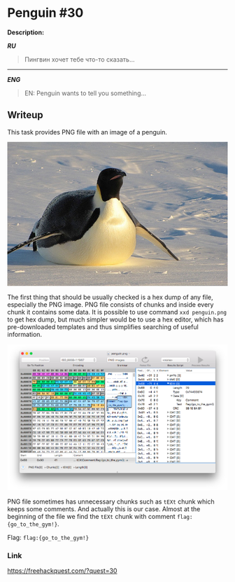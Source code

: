 # Penguin #30
**Description:**

***RU***
> Пингвин хочет тебе что-то сказать...

---

***ENG***
> EN: Penguin wants to tell you something...

## Writeup

This task provides PNG file with an image of a penguin.

![PNG](/FHQ/files/steganography/penguin.png)

The first thing that should be usually checked is a hex dump of any file, especially the PNG image. PNG file consists of chunks and inside every chunk it contains some data. It is possible to use command `xxd penguin.png` to get hex dump, but much simpler would be to use a hex editor, which has pre-downloaded templates and thus simplifies searching of useful information. 

![tEXt-chunk](/FHQ/images/steganography/penguin-tEXt-chunk.png)

PNG file sometimes has unnecessary chunks such as `tEXt` chunk which keeps some comments. And actually this is our case. Almost at the beginning of the file we find the `tEXt` chunk with comment `flag:{go_to_the_gym!}`.

Flag: `flag:{go_to_the_gym!}`

### Link

https://freehackquest.com/?quest=30
